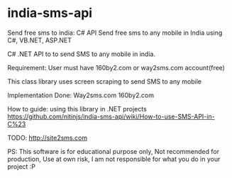 # india-sms-api

Send free sms to india: C# API
Send free sms to any mobile in India using C#, VB.NET, ASP.NET

C# .NET API to to send SMS to any mobile in india.

Requirement: User must have 160by2.com or way2sms.com account(free)

This class library uses screen scraping to send SMS to any mobile

Implementation Done:
Way2sms.com
160by2.com

How to guide: using this library in .NET projects
https://github.com/nitinjs/india-sms-api/wiki/How-to-use-SMS-API-in-C%23

TODO:
http://site2sms.com

PS:
This software is for educational purpose only,
Not recommended for production,
Use at own risk,
I am not responsible for what you do in your project :P
